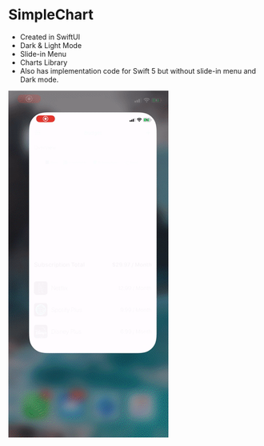 # SimpleChart
* Created in SwiftUI
* Dark & Light Mode
* Slide-in Menu
* Charts Library
* Also has implementation code for Swift 5 but without slide-in menu and Dark mode. 

![](SimpleFinance.gif)
